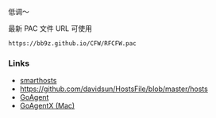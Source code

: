 低调～

最新 PAC 文件 URL 可使用

```
https://bb9z.github.io/CFW/RFCFW.pac
```

### Links
* [smarthosts](https://code.google.com/p/smarthosts)
* https://github.com/davidsun/HostsFile/blob/master/hosts
* [GoAgent](https://code.google.com/p/goagent/)
* [GoAgentX (Mac)](https://github.com/ohdarling/GoAgentX)